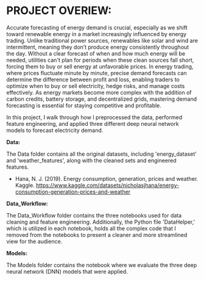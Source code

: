 # PROJECT OVERIEW:

Accurate forecasting of energy demand is crucial, especially as we shift toward renewable energy in a market increasingly influenced by energy trading. Unlike traditional power sources, renewables like solar and wind are intermittent, meaning they don’t produce energy consistently throughout the day. Without a clear forecast of when and how much energy will be needed, utilities can't plan for periods when these clean sources fall short, forcing them to buy or sell energy at unfavorable prices. In energy trading, where prices fluctuate minute by minute, precise demand forecasts can determine the difference between profit and loss, enabling traders to optimize when to buy or sell electricity, hedge risks, and manage costs effectively. As energy markets become more complex with the addition of carbon credits, battery storage, and decentralized grids, mastering demand forecasting is essential for staying competitive and profitable.

In this project, I walk through how I preprocessed the data, performed feature engineering, and applied three different deep neural network models to forecast electricity demand.

**Data:**

The Data folder contains all the original datasets, including 'energy_dataset' and 'weather_features', along with the cleaned sets and engineered features.

- Hana, N. J. (2019). Energy consumption, generation, prices and weather. Kaggle. https://www.kaggle.com/datasets/nicholasjhana/energy-consumption-generation-prices-and-weather

**Data_Workflow:**

The Data_Workflow folder contains the three notebooks used for data cleaning and feature engineering. Additionally, the Python file 'DataHelper,' which is utilized in each notebook, holds all the complex code that I removed from the notebooks to present a cleaner and more streamlined view for the audience.

**Models:**

The Models folder contains the notebook where we evaluate the three deep neural network (DNN) models that were applied.
